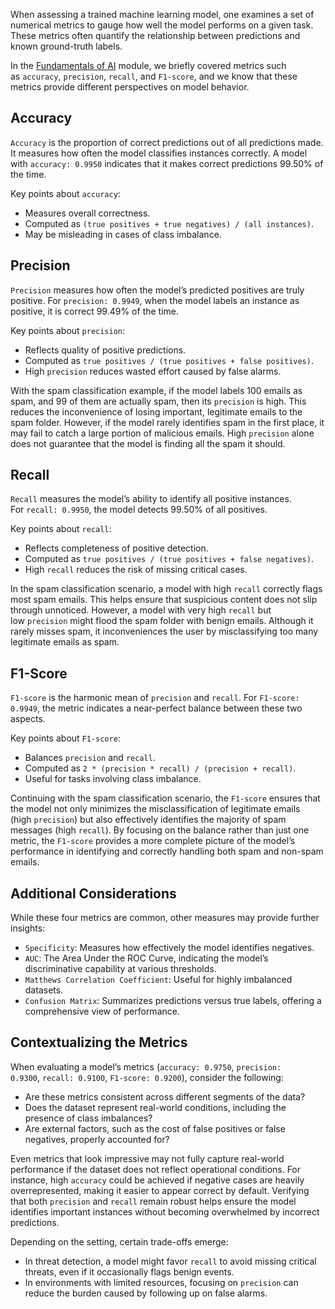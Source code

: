 When assessing a trained machine learning model, one examines a set of numerical metrics to gauge how well the model performs on a given task. These metrics often quantify the relationship between predictions and known ground-truth labels.

In the [Fundamentals of AI](https://academy.hackthebox.com/module/details/290) module, we briefly covered metrics such as `accuracy`, `precision`, `recall`, and `F1-score`, and we know that these metrics provide different perspectives on model behavior.
## Accuracy

`Accuracy` is the proportion of correct predictions out of all predictions made. It measures how often the model classifies instances correctly. A model with `accuracy: 0.9950` indicates that it makes correct predictions 99.50% of the time.

Key points about `accuracy`:

- Measures overall correctness.
- Computed as `(true positives + true negatives) / (all instances)`.
- May be misleading in cases of class imbalance.
## Precision
`Precision` measures how often the model’s predicted positives are truly positive. For `precision: 0.9949`, when the model labels an instance as positive, it is correct 99.49% of the time.

Key points about `precision`:

- Reflects quality of positive predictions.
- Computed as `true positives / (true positives + false positives)`.
- High `precision` reduces wasted effort caused by false alarms.

With the spam classification example, if the model labels 100 emails as spam, and 99 of them are actually spam, then its `precision` is high. This reduces the inconvenience of losing important, legitimate emails to the spam folder. However, if the model rarely identifies spam in the first place, it may fail to catch a large portion of malicious emails. High `precision` alone does not guarantee that the model is finding all the spam it should.
## Recall

`Recall` measures the model’s ability to identify all positive instances. For `recall: 0.9950`, the model detects 99.50% of all positives.

Key points about `recall`:

- Reflects completeness of positive detection.
- Computed as `true positives / (true positives + false negatives)`.
- High `recall` reduces the risk of missing critical cases.

In the spam classification scenario, a model with high `recall` correctly flags most spam emails. This helps ensure that suspicious content does not slip through unnoticed. However, a model with very high `recall` but low `precision` might flood the spam folder with benign emails. Although it rarely misses spam, it inconveniences the user by misclassifying too many legitimate emails as spam.
## F1-Score

`F1-score` is the harmonic mean of `precision` and `recall`. For `F1-score: 0.9949`, the metric indicates a near-perfect balance between these two aspects.

Key points about `F1-score`:

- Balances `precision` and `recall`.
- Computed as `2 * (precision * recall) / (precision + recall)`.
- Useful for tasks involving class imbalance.

Continuing with the spam classification scenario, the `F1-score` ensures that the model not only minimizes the misclassification of legitimate emails (high `precision`) but also effectively identifies the majority of spam messages (high `recall`). By focusing on the balance rather than just one metric, the `F1-score` provides a more complete picture of the model’s performance in identifying and correctly handling both spam and non-spam emails.

## Additional Considerations

While these four metrics are common, other measures may provide further insights:

- `Specificity`: Measures how effectively the model identifies negatives.
- `AUC`: The Area Under the ROC Curve, indicating the model’s discriminative capability at various thresholds.
- `Matthews Correlation Coefficient`: Useful for highly imbalanced datasets.
- `Confusion Matrix`: Summarizes predictions versus true labels, offering a comprehensive view of performance.

## Contextualizing the Metrics

When evaluating a model’s metrics (`accuracy: 0.9750`, `precision: 0.9300`, `recall: 0.9100`, `F1-score: 0.9200`), consider the following:

- Are these metrics consistent across different segments of the data?
- Does the dataset represent real-world conditions, including the presence of class imbalances?
- Are external factors, such as the cost of false positives or false negatives, properly accounted for?

Even metrics that look impressive may not fully capture real-world performance if the dataset does not reflect operational conditions. For instance, high `accuracy` could be achieved if negative cases are heavily overrepresented, making it easier to appear correct by default. Verifying that both `precision` and `recall` remain robust helps ensure the model identifies important instances without becoming overwhelmed by incorrect predictions.

Depending on the setting, certain trade-offs emerge:

- In threat detection, a model might favor `recall` to avoid missing critical threats, even if it occasionally flags benign events.
- In environments with limited resources, focusing on `precision` can reduce the burden caused by following up on false alarms.
